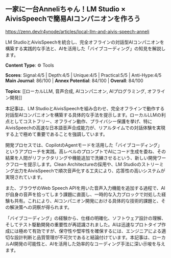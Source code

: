 ## 一家に一台Anneliちゃん！LM Studio × AivisSpeechで簡易AIコンパニオンを作ろう

https://zenn.dev/r4ynode/articles/local-llm-and-aivis-speech-anneli

LM StudioとAivisSpeechを統合し、完全オフラインの対話型AIコンパニオンを構築する実践的な手法と、AIを活用した「バイブコーディング」の知見を解説します。

**Content Type**: ⚙️ Tools

**Scores**: Signal:4/5 | Depth:4/5 | Unique:4/5 | Practical:5/5 | Anti-Hype:4/5
**Main Journal**: 86/100 | **Annex Potential**: 84/100 | **Overall**: 84/100

**Topics**: [[ローカルLLM, 音声合成, AIコンパニオン, AIプログラミング, オフライン開発]]

本記事は、LM StudioとAivisSpeechを組み合わせ、完全オフラインで動作する対話型AIコンパニオンを構築する具体的な手法を提示します。ローカルLLMの利点としてコストフリー、オフライン動作、プライバシー保護を挙げ、特にAivisSpeechの高速な日本語音声合成能力が、リアルタイムでの対話体験を実現する上で極めて重要であることを強調しています。

開発プロセスでは、CopilotのAgentモードを活用した「バイブコーディング」というアプローチを実践。高レベルのプロンプトでAIにコード生成を委ね、その結果を人間がリファクタリングや機能追加で洗練させるという、新しい開発ワークフローを提示します。Clean Architectureの採用や、LM Studioのストリーミング出力をAivisSpeechで順次音声化する工夫により、応答性の高いシステムが実現されています。

また、ブラウザのWeb Speech APIを用いた音声入力機能を追加する過程で、AIが自身の音声を拾ってしまう課題に直面し、一時的な入力ブロックで対処した経験も共有。これにより、AIコンパニオン開発における具体的な技術的課題と、その解決策への洞察が得られます。

「バイブコーディング」の経験から、仕様の明確化、ソフトウェア設計の理解、そしてテスト駆動開発の重要性が再認識されました。AIは迅速なプロトタイプ作成には極めて有効ですが、保守性や堅牢性を確保するには、エンジニアによる適切な設計判断と品質管理が不可欠であると結論付けています。本記事は、ローカルAI開発の可能性と、AIを活用した効率的なコーディング手法に深い示唆を与えます。